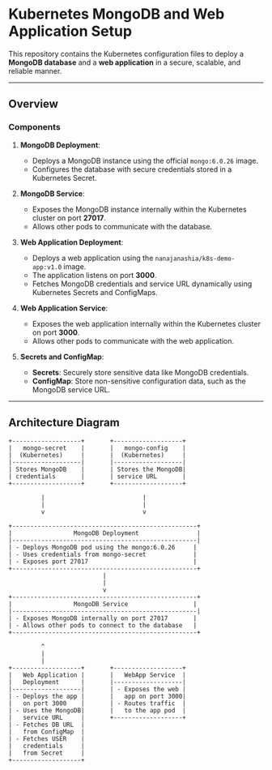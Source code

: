 # Kubernetes MongoDB and Web Application Setup

This repository contains the Kubernetes configuration files to deploy a **MongoDB database** and a **web application** in a secure, scalable, and reliable manner.

---

## **Overview**

### **Components**

1. **MongoDB Deployment**:

   - Deploys a MongoDB instance using the official `mongo:6.0.26` image.
   - Configures the database with secure credentials stored in a Kubernetes Secret.

2. **MongoDB Service**:

   - Exposes the MongoDB instance internally within the Kubernetes cluster on port **27017**.
   - Allows other pods to communicate with the database.

3. **Web Application Deployment**:

   - Deploys a web application using the `nanajanashia/k8s-demo-app:v1.0` image.
   - The application listens on port **3000**.
   - Fetches MongoDB credentials and service URL dynamically using Kubernetes Secrets and ConfigMaps.

4. **Web Application Service**:

   - Exposes the web application internally within the Kubernetes cluster on port **3000**.
   - Allows other pods to communicate with the web application.

5. **Secrets and ConfigMap**:
   - **Secrets**: Securely store sensitive data like MongoDB credentials.
   - **ConfigMap**: Store non-sensitive configuration data, such as the MongoDB service URL.

---

## **Architecture Diagram**

```plaintext
+-------------------+       +-------------------+
|   mongo-secret    |       |   mongo-config    |
|  (Kubernetes)     |       |  (Kubernetes)     |
|-------------------|       |-------------------|
| Stores MongoDB    |       | Stores the MongoDB|
| credentials       |       | service URL       |
+-------------------+       +-------------------+

         |                           |
         |                           |
         v                           v

+---------------------------------------------------+
|                 MongoDB Deployment                |
|---------------------------------------------------|
| - Deploys MongoDB pod using the mongo:6.0.26     |
| - Uses credentials from mongo-secret             |
| - Exposes port 27017                             |
+---------------------------------------------------+
                          |
                          |
                          v
+---------------------------------------------------+
|                 MongoDB Service                  |
|---------------------------------------------------|
| - Exposes MongoDB internally on port 27017       |
| - Allows other pods to connect to the database   |
+---------------------------------------------------+

         ^
         |
         |
+-------------------+       +-------------------+
|   Web Application |       |   WebApp Service  |
|   Deployment      |       |-------------------|
|-------------------|       | - Exposes the web |
| - Deploys the app |       |   app on port 3000|
|   on port 3000    |       | - Routes traffic  |
| - Uses the MongoDB|       |   to the app pod  |
|   service URL     |       +-------------------+
| - Fetches DB URL  |
|   from ConfigMap  |
| - Fetches USER    |
|   credentials     |
|   from Secret     |
+-------------------+
```
